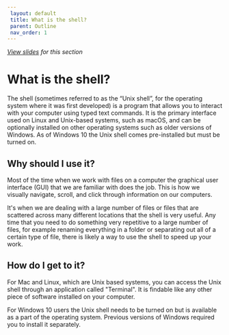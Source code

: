 ```yaml
---
 layout: default
 title: What is the shell?
 parent: Outline
 nav_order: 1
---
```

<em><a href="../slides/introduction.html" target="_blank">View slides</a> for this section</em>

# What is the shell?

The shell (sometimes referred to as the “Unix shell”, for the operating system where it was first developed) is a program that allows you to interact with your computer using typed text commands. It is the primary interface used on Linux and Unix-based systems, such as macOS, and can be optionally installed on other operating systems such as older versions of Windows. As of Windows 10 the Unix shell comes pre-installed but must be turned on.

## Why should I use it?

Most of the time when we work with files on a computer the graphical user interface (GUI) that we are familiar with does the job. This is how we visually navigate, scroll, and click through information on our computers.

It's when we are dealing with a large number of files or files that are scattered across many different locations that the shell is very useful. Any time that you need to do something very repetitive to a large number of files, for example renaming everything in a folder or separating out all of a certain type of file, there is likely a way to use the shell to speed up your work.

## How do I get to it?

For Mac and Linux, which are Unix based systems, you can access the Unix shell through an application called "Terminal". It is findable like any other piece of software installed on your computer.

For Windows 10 users the Unix shell needs to be turned on but is available as a part of the operating system. Previous versions of Windows required you to install it separately.
